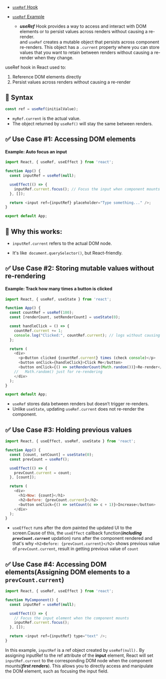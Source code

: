 - [`useRef` Hook](https://youtu.be/M9O5AjEFzKw?si=zm6vZcyqCRyGD4g6&t=13351) 

- [`useRef` Example](https://youtu.be/M9O5AjEFzKw?si=RPKCxsdsnOmgOxSA&t=13367)
    - ***useRef*** Hook provides a way to access and interact with DOM elements or to persist values across renders without causing a re-render.\
and `useRef` creates a mutable object that persists across component re-renders. This object has a `.current` property where you can store values that you want to retain between renders without causing a re-render when they change.

useRef hook in React used to:
1. Reference DOM elements directly
2. Persist values across renders without causing a re-render

## 📌 Syntax

```js
const ref = useRef(initialValue);
```

- `myRef.current` is the actual value.
- The object returned by `useRef()` will stay the same between renders.



## ✅ Use Case #1: Accessing DOM elements

#### Example: Auto focus an input
```js
import React, { useRef, useEffect } from 'react';

function App() {
  const inputRef = useRef(null);

  useEffect(() => {
    inputRef.current.focus(); // Focus the input when component mounts
  }, []);

  return <input ref={inputRef} placeholder="Type something..." />;
}

export default App;
```

## 🧠 Why this works:
- `inputRef.current` refers to the actual DOM node.

- It's like` document.querySelector()`, but React-friendly.


## ✅ Use Case #2: Storing mutable values without re-rendering

#### Example: Track how many times a button is clicked
```js
import React, { useRef, useState } from 'react';

function App() {
  const countRef = useRef(100);
  const [renderCount, setRenderCount] = useState(0);

  const handleClick = () => {
    countRef.current += 1;
    console.log("Clicked:", countRef.current); // logs without causing re-render
  };

  return (
    <div>
      <p>Button clicked {countRef.current} times (check console)</p>
      <button onClick={handleClick}>Click Me</button>
      <button onClick={() => setRenderCount(Math.random())}>Re-render</button>
    //   Math.random() just for re-rendering
    </div>
  );
}

export default App;
```

- `useRef` stores data between renders but doesn’t trigger re-renders.
- Unlike `useState`, updating `useRef.current` does not re-render the component.

## ✅ Use Case #3: Holding previous values

```js
import React, { useEffect, useRef, useState } from 'react';

function App() {
  const [count, setCount] = useState(0);
  const prevCount = useRef();

  useEffect(() => {
    prevCount.current = count;
  }, [count]);

  return (
    <div>
      <h1>Now: {count}</h1>
      <h2>Before: {prevCount.current}</h2>
      <button onClick={() => setCount(c => c + 1)}>Increase</button>
    </div>
  );
}
```
- `useEffect` runs after the dom painted the updated UI to the screen.Cause of this, the `useEffect` callback function(***including `prevCount.current`*** updation) runs after the component rendered and that's why `<h2>Before: {prevCount.current}</h2>` shows previous value of `prevCount.current`, result in getting previous value of `count` 


## ✅ Use Case #4: Accessing DOM elements(Assigning DOM elements to a `prevCount.current`)

```js
import React, { useRef, useEffect } from 'react';

function MyComponent() {
  const inputRef = useRef(null);

  useEffect(() => {
    // Focus the input element when the component mounts
    inputRef.current.focus();
  }, []);

  return <input ref={inputRef} type="text" />;
}
```
In this example, `inputRef` is a ref object created by `useRef(null).` By assigning inputRef to the ref attribute of the **input** element, React will set `inputRef.current` to the corresponding DOM node when the component mounts(***first renders***). This allows you to directly access and manipulate the DOM element, such as focusing the input field.​

